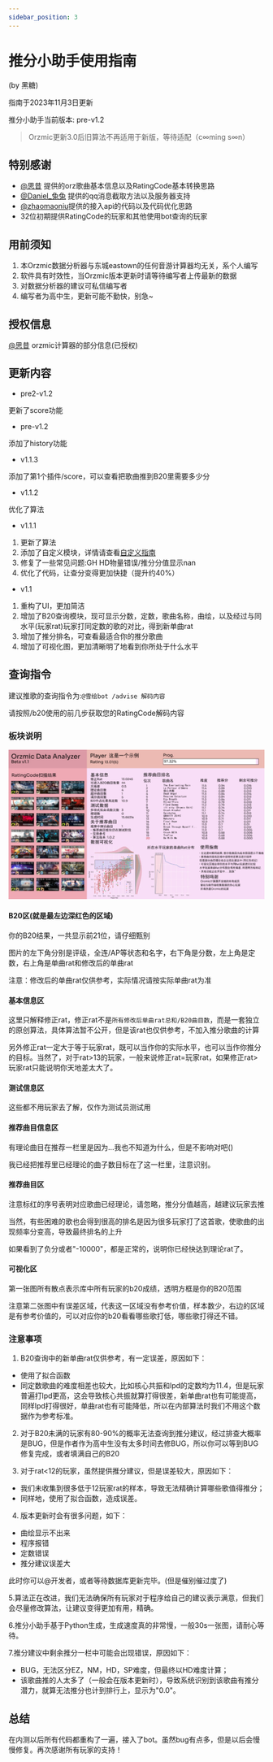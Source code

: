 ```yaml
---
sidebar_position: 3
---
```


# 推分小助手使用指南

(by 黑糖)

指南于2023年11月3日更新

推分小助手当前版本: pre-v1.2

>Orzmic更新3.0后旧算法不再适用于新版，等待适配（c∞ming s∞n）


## 特别感谢

- [@思昔](https://space.bilibili.com/518645556) 提供的orz歌曲基本信息以及RatingCode基本转换思路
- [@Daniel_兔兔](https://space.bilibili.com/1333478733) 提供的qq消息截取方法以及服务器支持
- [@zhaomaoniu](https://space.bilibili.com/398218060)提供的接入api的代码以及代码优化思路
- 32位初期提供RatingCode的玩家和其他使用bot查询的玩家

## 用前须知

1. 本Orzmic数据分析器与东城eastown的任何音游计算器均无关，系个人编写
2. 软件具有时效性，当Orzmic版本更新时请等待编写者上传最新的数据
3. 对数据分析器的建议可私信编写者
4. 编写者为高中生，更新可能不勤快，别急~

## 授权信息

[@思昔](https://space.bilibili.com/518645556) orzmic计算器的部分信息(已授权)

## 更新内容

- pre2-v1.2

更新了score功能

- pre-v1.2

添加了history功能

- v1.1.3

添加了第1个插件/score，可以查看把歌曲推到B20里需要多少分

- v1.1.2

优化了算法

- v1.1.1

1. 更新了算法
2. 添加了自定义模块，详情请查看[自定义指南](./suggestdiy.md)
3. 修复了一些常见问题:GH HD物量错误/推分分值显示nan
4. 优化了代码，让查分变得更加快捷（提升约40%）

- v1.1

1. 重构了UI，更加简洁
2. 增加了B20查询模块，现可显示分数，定数，歌曲名称，曲绘，以及经过与同水平(玩家rat)玩家打同定数的歌的对比，得到新单曲rat
3. 增加了推分排名，可查看最适合你的推分歌曲
4. 增加了可视化图，更加清晰明了地看到你所处于什么水平

## 查询指令

建议推歌的查询指令为:`@雪绘bot /advise 解码内容`

请按照/b20使用的前几步获取您的RatingCode解码内容

### 板块说明

![Alt text](./img/suggest.jpg)

#### B20区(就是最左边深红色的区域)

你的B20结果，一共显示前21位，请仔细甄别

图片的左下角分别是评级，全连/AP等状态和名字，右下角是分数，左上角是定数，右上角是单曲rat和修改后的单曲rat

注意：修改后的单曲rat仅供参考，实际情况请按实际单曲rat为准

#### 基本信息区

这里只解释修正rat，修正rat不是`所有修改后单曲rat总和/B20曲目数`，而是一套独立的原创算法，具体算法暂不公开，但是该rat也仅供参考，不加入推分歌曲的计算

另外修正rat一定大于等于玩家rat，既可以当作你的实际水平，也可以当作你推分的目标。当然了，对于rat>13的玩家，一般来说修正rat=玩家rat，如果修正rat>玩家rat只能说明你天地差太大了。

#### 测试信息区

这些都不用玩家去了解，仅作为测试员测试用

#### 推荐曲目信息区

有理论曲目在推荐一栏里是因为...我也不知道为什么，但是不影响对吧()

我已经把推荐里已经理论的曲子数目标在了这一栏里，注意识别。

#### 推荐曲目区

注意标红的序号表明对应歌曲已经理论，请忽略，推分分值越高，越建议玩家去推

当然，有些困难的歌也会得到很高的排名是因为很多玩家打了这首歌，使歌曲的出现频率分变高，导致最终排名的上升

如果看到了负分或者"-10000"，都是正常的，说明你已经快达到理论rat了。

#### 可视化区

第一张图所有散点表示库中所有玩家的b20成绩，透明方框是你的B20范围

注意第二张图中有误差区域，代表这一区域没有参考价值，样本数少，右边的区域是有参考价值的，可以对应你的b20看看哪些歌打低，哪些歌打得还不错。

### 注意事项

1. B20查询中的新单曲rat仅供参考，有一定误差，原因如下：

- 使用了拟合函数
- 同定数歌曲的难度相差也较大，比如核心共振和lpd的定数均为11.4，但是玩家普遍打lpd更高，这会导致核心共振就算打得很差，新单曲rat也有可能提高，同样lpd打得很好，单曲rat也有可能降低，所以在内部算法时我们不用这个数据作为参考标准。

2. 对于B20未满的玩家有80-90%的概率无法查询到推分建议，经过排查大概率是BUG，但是作者作为高中生没有太多时间去修BUG，所以你可以等到BUG修复完成，或者填满自己的B20

3. 对于rat<12的玩家，虽然提供推分建议，但是误差较大，原因如下：

- 我们未收集到很多低于12玩家rat的样本，导致无法精确计算哪些歌值得推分；
- 同样地，使用了拟合函数，造成误差。

4. 版本更新时会有很多问题，如下：

- 曲绘显示不出来
- 程序报错
- 定数错误
- 推分建议误差大

此时你可以@开发者，或者等待数据库更新完毕。(但是催别催过度了)

5.算法正在改进，我们无法确保所有玩家对于程序给自己的建议表示满意，但我们会尽量修改算法，让建议变得更加有用，精确。

6.推分小助手基于Python生成，生成速度真的非常慢，一般30s一张图，请耐心等待。

7.推分建议中剩余推分一栏中可能会出现错误，原因如下：

- BUG，无法区分EZ，NM，HD，SP难度，但最终以HD难度计算；
- 该歌曲推的人太多了（一般会在版本更新时），导致系统识别到该歌曲有推分潜力，就算无法推分也计到排行上，显示为"0.0"。

## 总结
在内测以后所有代码都重构了一遍，接入了bot。虽然bug有点多，但是以后会慢慢修复。再次感谢所有玩家的支持！
